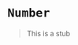 # `Number`

> This is a stub

[type-number]: ../../../types/number.md
[type-object]: ../../../types/object.md
